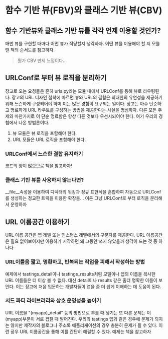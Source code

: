# 함수 기반 뷰(FBV)와 클래스 기반 뷰(CBV)
## 함수 기반뷰와 클래스 기반 뷰를 각각 언제 이용할 것인가?
매번 뷰를 구현할 때마다 어떤 뷰가 적당할지 생각하자. 어떤 뷰를 이용해야 할 지 모를땐 책의 순서도를 참고하자.
> 뭔가 CBV 만세 느낌이다...

## URLConf로 부터 뷰 로직을 분리하기
장고로 오는 요청들은 흔히 urls.py라는 모듈 내에서 URLConf를 통해 뷰로 라우팅된다. 장고의 URL 디자인 철학에 따르면 뷰와 URL의 결합은 최대한의 유연성을 제공하기 위해 느슨하게 구성되어야 하며 이는 많은 경험이 요구되는 일이다.
장고는 아주 단순하고 명료하게  URL 라우트를 구성하는 방법을 제공한다는 사실을 명심하자. 다른 모든 주제와 마찬가지로 이 단순 명료함은 항상 다른 것보다 우선시되어야 한다. 여기 우리의 경험에서 나온 방법론이다.
1. 뷰 모듈은 뷰 로직을 포함해야 한다.
2. URL 모듈은 URL 로직을 포함해야 한다.

### URLConf에서 느슨한 결합 유지하기
코드의 양이 많으므로 책을 참고하자!

### 클래스 기반 뷰를 사용하지 않는다면?
__file__속성을 이용하여 디렉터리 워킹과 정규 표현식을 혼합하여 자동으로 URLConf를 생성하는 정교한 트릭을 이용한 확장을...
여튼 그냥 URLConf로 부터 로직을 분리해서 운영하자

## URL 이름공간 이용하기
URL 이름 공간은 앱 레벨 또는 인스턴스 레벨에서의 구분자를 제공한다. URL 이름공간은  필요 없어보이지만 이용하기 시작하면 왜 그동안 쓰지 않았을까 생각이 드는 것 중 하나다

### URL이를음  짧고, 명환하고, 반복되는 작업을 피해서 작성하는 방법
예제에서 tastings_detail이나 tastings_results처럼 모델이나 앱의 이름을 복사한 URL 이름들은 더 이상 볼 수 없다. 대신 detail이나 results 같은 좀더 명확한 이름이 보인다. 이는 장고에 처음 입문하는 개발자들이 앱을 좀 더 쉽게 이해하는 데 도움이 된다. 

### 서드 파티 라이브러리와 상호 운영성을 높이기 
URL 이름을 "(myapp)\_detail" 등의  방법으로 부를 때 생기는 또 다른 문제는 이  (myapp)부분이 서로 겹칠 때 벌어진다. 우리의 tastings 앱과 같은 경우에 문제가 되지는 않지만 제작자의 블로그나 주소록 애플리케이션의 경우 충분히 문제가 될 수 있다. 이런 굥우 URL 이름공간을 통해 이를 간단히 해결할 수 있다. 예제는 책을 참고하자


